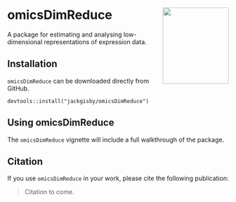 # omicsDimReduce <img src="inst/omicsDimReduce_hex.png" align="right" height="174" width="150" />

A package for estimating and analysing low-dimensional representations of expression data.

## Installation
`omicsDimReduce` can be downloaded directly from GitHub.
```
devtools::install("jackgisby/omicsDimReduce")
```

## Using omicsDimReduce
The `omicsDimReduce` vignette will include a full walkthrough of the package.

## Citation
If you use `omicsDimReduce` in your work, please cite the following publication:

> Citation to come.

